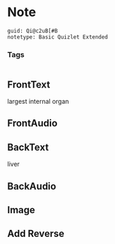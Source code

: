 # Note
```
guid: Qi@c2uB[#B
notetype: Basic Quizlet Extended
```

### Tags
```
```

## FrontText
largest internal organ

## FrontAudio


## BackText
liver

## BackAudio


## Image


## Add Reverse

